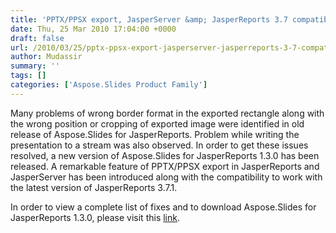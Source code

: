 ```yaml
---
title: 'PPTX/PPSX export, JasperServer &amp; JasperReports 3.7 compatibility'
date: Thu, 25 Mar 2010 17:04:00 +0000
draft: false
url: /2010/03/25/pptx-ppsx-export-jasperserver-jasperreports-3-7-compatibility/
author: Mudassir
summary: ''
tags: []
categories: ['Aspose.Slides Product Family']
---
```


Many problems of wrong border format in the exported rectangle along with the wrong position or cropping of exported image were identified in old release of Aspose.Slides for JasperReports. Problem while writing the presentation to a stream was also observed. In order to get these issues resolved, a new version of Aspose.Slides for JasperReports 1.3.0 has been released. A remarkable feature of PPTX/PPSX export in JasperReports and JasperServer has been introduced along with the compatibility to work with the latest version of JasperReports 3.7.1.

In order to view a complete list of fixes and to download Aspose.Slides for JasperReports 1.3.0, please visit this [link][1].



[1]: http://www.aspose.com/community/files/67/jasperreports-exporters/aspose.slides-for-jasperreports/entry229023.aspx





